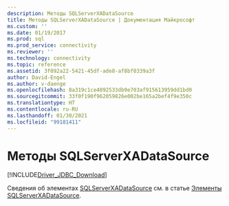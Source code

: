 ```yaml
---
description: Методы SQLServerXADataSource
title: Методы SQLServerXADataSource | Документация Майкрософт
ms.custom: ''
ms.date: 01/19/2017
ms.prod: sql
ms.prod_service: connectivity
ms.reviewer: ''
ms.technology: connectivity
ms.topic: reference
ms.assetid: 3f092a22-5421-45df-ade8-af8bf0339a3f
author: David-Engel
ms.author: v-daenge
ms.openlocfilehash: 8a319c1ce4892533db9e703af915613959dd1bd0
ms.sourcegitcommit: 33f0f190f962059826e002be165a2bef4f9e350c
ms.translationtype: HT
ms.contentlocale: ru-RU
ms.lasthandoff: 01/30/2021
ms.locfileid: "99181411"
---
```

# <a name="sqlserverxadatasource-methods"></a>Методы SQLServerXADataSource
[!INCLUDE[Driver_JDBC_Download](../../../includes/driver_jdbc_download.md)]

  Сведения об элементах [SQLServerXADataSource](../../../connect/jdbc/reference/sqlserverxadatasource-class.md) см. в статье [Элементы SQLServerXADataSource](../../../connect/jdbc/reference/sqlserverxadatasource-members.md).  
  
  
